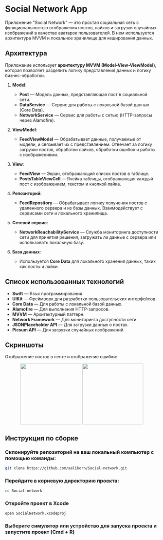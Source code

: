 
# Social Network App

Приложение "Social Network" — это простая социальная сеть с функциональностью отображения постов, лайков и загрузки случайных изображений в качестве аватарок пользователей. В нем используется архитектура MVVM и локальное хранилище для кеширования данных.

## Архитектура

Приложение использует **архитектуру MVVM (Model-View-ViewModel)**, которая позволяет разделить логику представления данных и логику бизнес-обработки.

1. **Model**:
   - **Post** — Модель данных, представляющая пост в социальной сети.
   - **DataService** — Сервис для работы с локальной базой данных (Core Data).
   - **NetworkService** — Сервис для работы с сетью (HTTP-запросы через Alamofire).
   
2. **ViewModel**:
   - **FeedViewModel** — Обрабатывает данные, получаемые от модели, и связывает их с представлением. Отвечает за логику загрузки постов, обработки лайков, обработки ошибок и работы с изображениями.
   
3. **View**:
   - **FeedView** — Экран, отображающий список постов в таблице.
   - **PostsTableViewCell** — Ячейка таблицы, отображающая каждый пост с изображением, текстом и кнопкой лайка.

4. **Репозиторий**:
   - **FeedRepository** — Обрабатывает логику получения постов с удаленного сервера и из базы данных. Взаимодействует с сервисами сети и локального хранилища.

5. **Сетевой сервис**:
   - **NetworkReachabilityService** — Служба мониторинга доступности сети для принятия решения, загружать ли данные с сервера или использовать локальную базу.

6. **База данных**:
   - Используется **Core Data** для локального хранения данных, таких как посты и лайки.

## Список использованных технологий

- **Swift** — Язык программирования.
- **UIKit** — Фреймворк для разработки пользовательских интерфейсов.
- **Core Data** — Для работы с локальной базой данных.
- **Alamofire** — Для выполнения HTTP-запросов.
- **MVVM** — Архитектурный паттерн.
- **Network Framework** — Для мониторинга доступности сети.
- **JSONPlaceholder API** — Для загрузки данных о постах.
- **Picsum API** — Для загрузки случайных изображений.

## Скриншоты
Отображение постов в ленте и отображение ошибки:
<p align="center">
    <img src="https://github.com/user-attachments/assets/a5209250-9f52-47c6-98bb-1503f468b9de" width="200" />
    <img src="https://github.com/user-attachments/assets/21a00e88-ec11-4daa-a307-917e4ae1f532" width="200" />
</p>



## Инструкция по сборке

### Склонируйте репозиторий на ваш локальный компьютер с помощью команды:

```bash
git clone https://github.com/aalikorn/Social-network.git
```
### Перейдите в корневую директорию проекта:

```bash
cd Social-network
```

### Откройте проект в Xcode

```bash
open SocialNetwork.xcodeproj
```

### Выберите симулятор или устройство для запуска проекта и запустите проект (Cmd + R)

